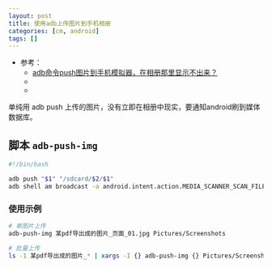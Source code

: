 ```yaml
---
layout: post
title: 使用adb上传图片到手机相册
categories: [cm, android]
tags: []
---
```


* 参考： 
    * [adb命令push图片到手机模拟器，在相册那里显示不出来？](https://bbs.csdn.net/topics/392290908)
    * []()
    * []()


单纯用 adb push 上传的图片，没有立即在相册中现实，要通知android刷到媒体数据库。

## 脚本 `adb-push-img`

~~~bash
#!/bin/bash

adb push "$1" "/sdcard/$2/$1"
adb shell am broadcast -a android.intent.action.MEDIA_SCANNER_SCAN_FILE -d "file:////storage/emulated/0/$2/$1"
~~~

### 使用示例

~~~bash
# 单图片上传
adb-push-img 某pdf导出成的图片_页面_01.jpg Pictures/Screenshots

# 批量上传
ls -1 某pdf导出成的图片_* | xargs -I {} adb-push-img {} Pictures/Screenshots
~~~




























